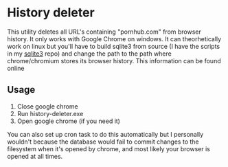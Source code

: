 # History deleter

This utility deletes all URL's containing "pornhub.com" from browser history. It only works with Google Chrome on windows. It can theorhetically work on linux but you'll have to build sqlite3 from source (I have the scripts in my [sqlite3](https://github.com/flysand7/odin-sqlite3) repo) and change the path to the path where chrome/chromium stores its browser history. This information can be found online

## Usage

1. Close google chrome
2. Run history-deleter.exe
3. Open google chrome (if you need it)

You can also set up cron task to do this automatically but I personally wouldn't because the database would fail to commit changes to the filesystem when it's opened by chrome, and most likely your browser is opened at all times.
